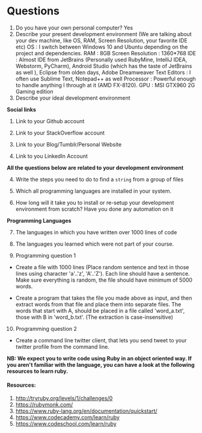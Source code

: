 # Questions

1. Do you have your own personal computer?
	Yes
2. Describe your present development environment (We are talking about your dev machine, like OS, RAM, Screen Resolution, your favorite IDE etc)
	OS : I switch between Windows 10 and Ubuntu depending on the project and dependencies.
	RAM : 8GB
	Screen Resolution : 1360*768
	IDE : Almost IDE from JetBrains (Personally used RubyMine, IntelliJ IDEA, Webstorm, PyCharm), Android Studio (which has the taste of JetBrains as well ),
		  Eclipse from olden days, Adobe Dreamweaver
	Text Editors : I often use Sublime Text, Notepad++ as well
	Processor : Powerful enough to handle anything I through at it (AMD FX-8120).
	GPU : MSI GTX960 2G Gaming edition
3. Describe your ideal development environment

**Social links**

1. Link to your Github account

2. Link to your StackOverflow account

3. Link to your Blog/Tumblr/Personal Website

4. Link to you LinkedIn Account

**All the questions below are related to your development environment**

4. Write the steps you need to do to find a `string` from a group of files

5. Which all programming languages are installed in your system.

6. How long will it take you to install or re-setup your development environment from scratch? Have you done any automation on it

**Programming Languages**

7. The languages in which you have written over 1000 lines of code

8. The languages you learned which were not part of your course.

9. Programming question 1

  * Create a file with 1000 lines (Place random sentence and text in those lines using character 'a'..'z', 'A'..'Z'). Each line should have a sentence. Make sure everything is random, the file should have minimum of 5000 words.

  * Create a program that takes the file you made above as input, and then extract words from that file and place them into separate files. The words that start with A, should be placed in a file called 'word_a.txt', those with B in 'word_b.txt'. (The extraction is case-insensitive)

10. Programming question 2

  * Create a command line twitter client, that lets you send tweet to your twitter profile from the command line.


  **NB: We expect you to write code using Ruby in an object oriented way. If you aren't familiar with the language, you can have a look at the following resources to learn ruby.**

  #### Resources:
  1. http://tryruby.org/levels/1/challenges/0
  2. https://rubymonk.com/
  3. https://www.ruby-lang.org/en/documentation/quickstart/
  4. https://www.codecademy.com/learn/ruby
  5. https://www.codeschool.com/learn/ruby
